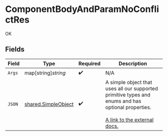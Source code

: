 # ComponentBodyAndParamNoConflictRes

OK


## Fields

| Field                                                                                                                                                             | Type                                                                                                                                                              | Required                                                                                                                                                          | Description                                                                                                                                                       |
| ----------------------------------------------------------------------------------------------------------------------------------------------------------------- | ----------------------------------------------------------------------------------------------------------------------------------------------------------------- | ----------------------------------------------------------------------------------------------------------------------------------------------------------------- | ----------------------------------------------------------------------------------------------------------------------------------------------------------------- |
| `Args`                                                                                                                                                            | map[string]*string*                                                                                                                                               | :heavy_check_mark:                                                                                                                                                | N/A                                                                                                                                                               |
| `JSON`                                                                                                                                                            | [shared.SimpleObject](../../models/shared/simpleobject.md)                                                                                                        | :heavy_check_mark:                                                                                                                                                | A simple object that uses all our supported primitive types and enums and has optional properties.<br/><br/>[A link to the external docs.](https://docs.speakeasyapi.dev) |